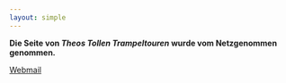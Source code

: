 ```yaml
---
layout: simple
---
```


**Die Seite von *Theos Tollen Trampeltouren*
wurde vom Netzgenommen genommen.**


[Webmail](https://webmail.df.eu/roundcube/)
